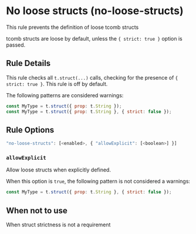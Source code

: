 # No loose structs (no-loose-structs)

This rule prevents the definition of loose tcomb structs

tcomb structs are loose by default, unless the `{ strict: true }` option is passed.

## Rule Details

This rule checks all `t.struct(...)` calls, checking for the presence of `{ strict: true }`.
This rule is off by default.

The following patterns are considered warnings:

```js
const MyType = t.struct({ prop: t.String });
const MyType = t.struct({ prop: t.String }, { strict: false });
```

## Rule Options

```js
"no-loose-structs": [<enabled>, { "allowExplicit": [<boolean>] }]
```

### `allowExplicit`

Allow loose structs when explicitly defined.

When this option is `true`, the following pattern is not considered a warnings:

```js
const MyType = t.struct({ prop: t.String }, { strict: false });
```

## When not to use

When struct strictness is not a requirement
